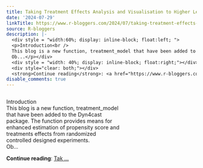```yaml
---
title: Taking Treatment Effects Analysis and Visualisation to Higher Levels with R
date: '2024-07-29'
linkTitle: https://www.r-bloggers.com/2024/07/taking-treatment-effects-analysis-and-visualisation-to-higher-levels-with-r/
source: R-bloggers
description: |-
  <div style = "width:60%; display: inline-block; float:left; ">
  <p>Introduction<br />
  This blog is a new function, treatment_model that have been added to the Dyn4cast package. The function provides means for enhanced estimation of propensity score and treatments effects from randomized controlled designed experiments.<br />
  Ob...</p></div>
  <div style = "width: 40%; display: inline-block; float:right;"></div>
  <div style="clear: both;"></div>
  <strong>Continue reading</strong>: <a href="https://www.r-bloggers.com/2024/07/taking-treatment-effects-analysis-and-visualisation-to-higher-levels-with-r/">Tak ...
disable_comments: true
---
```

<div style = "width:60%; display: inline-block; float:left; ">
<p>Introduction<br />
This blog is a new function, treatment_model that have been added to the Dyn4cast package. The function provides means for enhanced estimation of propensity score and treatments effects from randomized controlled designed experiments.<br />
Ob...</p></div>
<div style = "width: 40%; display: inline-block; float:right;"></div>
<div style="clear: both;"></div>
<strong>Continue reading</strong>: <a href="https://www.r-bloggers.com/2024/07/taking-treatment-effects-analysis-and-visualisation-to-higher-levels-with-r/">Tak ...